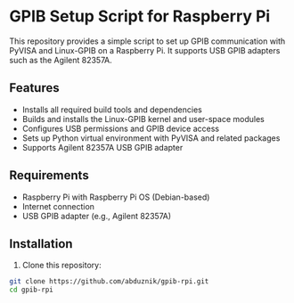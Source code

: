 # GPIB Setup Script for Raspberry Pi

This repository provides a simple script to set up GPIB communication with PyVISA and Linux-GPIB on a Raspberry Pi. It supports USB GPIB adapters such as the Agilent 82357A.

## Features

- Installs all required build tools and dependencies
- Builds and installs the Linux-GPIB kernel and user-space modules
- Configures USB permissions and GPIB device access
- Sets up Python virtual environment with PyVISA and related packages
- Supports Agilent 82357A USB GPIB adapter

## Requirements

- Raspberry Pi with Raspberry Pi OS (Debian-based)
- Internet connection
- USB GPIB adapter (e.g., Agilent 82357A)

## Installation

1. Clone this repository:

```bash
git clone https://github.com/abduznik/gpib-rpi.git
cd gpib-rpi
